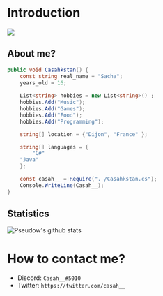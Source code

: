 # Introduction
<img src="https://media.giphy.com/media/9lyuDkgZJ4OBO/giphy.gif" heigth="50px">

## About me?

```cs
public void Casahkstan() {
    const string real_name = "Sacha";
    years_old = 16;
	
    List<string> hobbies = new List<string>() ;
    hobbies.Add("Music");
    hobbies.Add("Games");
    hobbies.Add("Food");
    hobbies.Add("Programming");

    string[] location = {"Dijon", "France" };

    string[] languages = {
        "C#"
	"Java"
    };

    const casah__ = Require(". /Casahkstan.cs");
    Console.WriteLine(Casah__);
}
```

## Statistics
![Pseudow's github stats](https://github-readme-stats.vercel.app/api?username=Casahkstan&show_icons=true&theme=buefy)

# How to contact me?
* Discord: ``Casah__#5010``
* Twitter: ``https://twitter.com/casah__``
